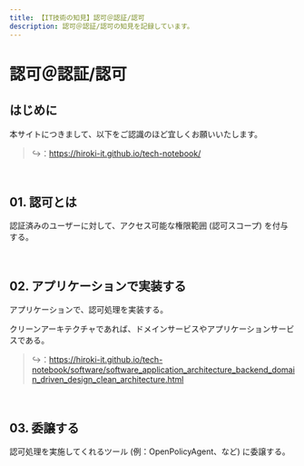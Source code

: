```yaml
---
title: 【IT技術の知見】認可＠認証/認可
description: 認可＠認証/認可の知見を記録しています。
---
```


# 認可＠認証/認可

## はじめに

本サイトにつきまして、以下をご認識のほど宜しくお願いいたします。

> ↪️：https://hiroki-it.github.io/tech-notebook/

<br>

## 01. 認可とは

認証済みのユーザーに対して、アクセス可能な権限範囲 (認可スコープ) を付与する。

<br>

## 02. アプリケーションで実装する

アプリケーションで、認可処理を実装する。

クリーンアーキテクチャであれば、ドメインサービスやアプリケーションサービスである。

> ↪️：https://hiroki-it.github.io/tech-notebook/software/software_application_architecture_backend_domain_driven_design_clean_architecture.html

<br>

## 03. 委譲する

認可処理を実施してくれるツール (例：OpenPolicyAgent、など) に委譲する。

<br>
